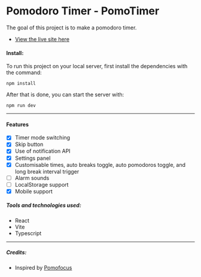 # Pomodoro Timer - PomoTimer

The goal of this project is to make a pomodoro timer.

-   [View the live site here](https://bizarf.github.io/pomodoro-timer/)

#### Install:

To run this project on your local server, first install the dependencies with the command:

```
npm install
```

After that is done, you can start the server with:

```
npm run dev
```

<hr>

#### Features

-   [x] Timer mode switching
-   [x] Skip button
-   [x] Use of notification API
-   [x] Settings panel
-   [x] Customisable times, auto breaks toggle, auto pomodoros toggle, and long break interval trigger
-   [ ] Alarm sounds
-   [ ] LocalStorage support
-   [x] Mobile support

##### Tools and technologies used:

-   React
-   Vite
-   Typescript

<hr>

##### Credits:

-   Inspired by [Pomofocus](https://pomofocus.io/)
